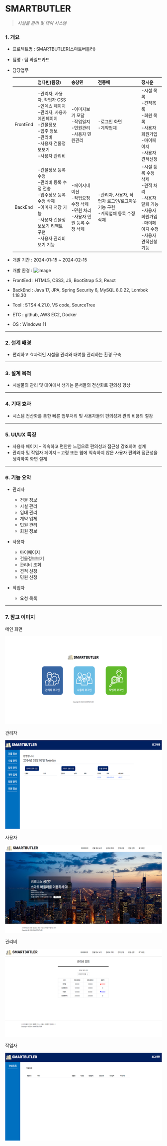 
# SMARTBUTLER
>*시설물 관리 및 대여 시스템*

### 1. 개요

-  프로젝트명 : SMARTBUTLER(스마트버틀러)
-  팀명 : 팀 와일드카드
-  담당업무

      |  | 엄다빈(팀장) | 송창민 | 전종배 | 정시운 |
      | ------ | ------ | ------ | ------ | ----- |
      | FrontEnd | -관리자, 사용자, 작업자 CSS<br>-인덱스 페이지<br>-관리자, 사용자 메인페이지<br>-건물정보<br>-입주 정보<br>-관리비<br>-사용자 건물정보보기<br>-사용자 관리비 | -이미지보기 모달<br>-작업일지<br>-민원관리<br>-사용자 민원관리 | -로그인 화면<br>-계약업체 | -시설 목록<br>-견적목록<br>-회원 목록<br>-사용자 회원가입<br>-마이페이지<br>-사용자 견적신청 | 
      | BackEnd  | -건물정보 등록 수정<br>-관리비 등록 수정 전송<br>-입주정보 등록 수정 삭제<br>-이미지 저장 기능<br>-사용자 건물정보보기 리액트 구현<br>-사용자 관리비 보기 기능 | -페이지네이션<br>-작업요청 수정 삭제<br>-민원 처리<br>-사용자 민원 등록 수정 삭제 | -관리자, 사용자, 작업자 로그인/로그아웃 기능 구현<br>-계약업체 등록 수정 삭제 | -시설 등록 수정 삭제<br>-견적 처리<br>-사용자 탈퇴 기능<br>-사용자 회원가입<br>-마이페이지 수정<br>-사용자 견적신청 기능 |

- 개발 기간 : 2024-01-15 ~ 2024-02-15

- 개발 환경 : ![image](https://github.com/eomdapin/smartbutler/assets/146176667/1082e95a-60b0-400c-89b4-c426c53580d7)
- FrontEnd : HTML5, CSS3, JS, BootStrap 5.3, React
- BackEnd : Java 17, JPA, Spring Security 6, MySQL 8.0.22, Lombok 1.18.30
- Tool : STS4 4.21.0, VS code, SourceTree
- ETC : github, AWS EC2, Docker
- OS : Windows 11
  
***

### 2. 설계 배경

- 편리하고 효과적인 시설물 관리와 대여를 관리하는 환경 구축

***

### 3. 설계 목적  
- 시설물의 관리 및 대여에서 생기는 문서들의 전산화로 편의성 향상

***

### 4. 기대 효과  
- 시스템 전산화를 통한 빠른 업무처리 및 사용자들의 편의성과 관리 비용의 절감

***

### 5. UI/UX 특징
- 사용자 페이지 – 익숙하고 편안한 느낌으로 편의성과 접근성 강조하여 설계
- 관리자 및 작업자 페이지 – 고령 또는 웹에 익숙하지 않은 사용자 편의와 접근성을 생각하여 화면 설계 

***

### 6. 기능 요약
- 관리자
  - 건물 정보
  - 시설 관리
  - 임대 관리
  - 계약 업체
  - 민원 관리
  - 회원 정보

- 사용자
  - 마이페이지
  - 건물정보보기
  - 관리비 조회
  - 견적 신청
  - 민원 신청

- 작업자
  - 요청 목록

***

### 7. 참고 이미지
  메인 화면

  ![alt text](img/4.png)

  관리자

  ![alt text](img/3.png)

  사용자

  ![alt text](img/1.png)

  관리비

  ![alt text](img/5.png)

  작업자

  ![alt text](img/2.png)
